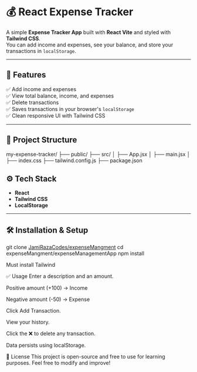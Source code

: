 # 💰 React Expense Tracker

A simple **Expense Tracker App** built with **React Vite** and styled with **Tailwind CSS**.  
You can add income and expenses, see your balance, and store your transactions in `localStorage`.

---

## 🚀 Features

✅ Add income and expenses  
✅ View total balance, income, and expenses  
✅ Delete transactions  
✅ Saves transactions in your browser's `localStorage`  
✅ Clean responsive UI with Tailwind CSS

---

## 📂 Project Structure

my-expense-tracker/
├── public/
├── src/
│ ├── App.jsx
│ ├── main.jsx
│ ├── index.css
├── tailwind.config.js
├── package.json

## ⚙️ Tech Stack

- **React**
- **Tailwind CSS**
- **LocalStorage**

---

## 🛠️ Installation & Setup
git clone [JamiRazaCodes/expenseMangment](https://github.com/JamiRazaCodes/expenseMangment.git)
cd expenseMangment/expenseManagementApp
npm install

Must install Tailwind

✅ Usage
Enter a description and an amount.

Positive amount (+100) → Income

Negative amount (-50) → Expense

Click Add Transaction.

View your history.

Click the ❌ to delete any transaction.

Data persists using localStorage.

📌 License
This project is open-source and free to use for learning purposes.
Feel free to modify and improve!